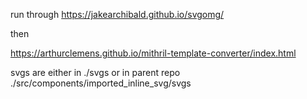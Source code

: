 run through https://jakearchibald.github.io/svgomg/

then

https://arthurclemens.github.io/mithril-template-converter/index.html

svgs are either in ./svgs or in parent repo ./src/components/imported_inline_svg/svgs
